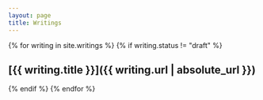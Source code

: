 ```yaml
---
layout: page
title: Writings
---
```


{% for writing in site.writings %}
  {% if writing.status != "draft" %}
## [{{ writing.title }}]({{ writing.url | absolute_url }})
  {% endif %}
{% endfor %}

